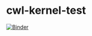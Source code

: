 # cwl-kernel-test

[![Binder](https://mybinder.org/badge_logo.svg)](https://mybinder.org/v2/gh/fabricebrito/cwl-kernel-test/HEAD)
